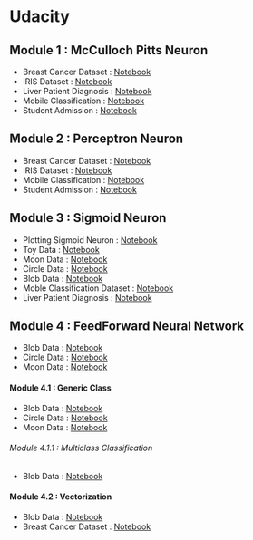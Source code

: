 # Udacity
## Module 1 :  McCulloch Pitts Neuron
* Breast Cancer Dataset : [Notebook](https://github.com/anubhavgupta1/Udacity/blob/main/McCulloch%20Pitts%20Neuron/Breast%20Cancer/BreastCancer.ipynb)
* IRIS Dataset : [Notebook](https://github.com/anubhavgupta1/Udacity/blob/main/McCulloch%20Pitts%20Neuron/Iris/IrisDataset.ipynb)
* Liver Patient Diagnosis : [Notebook](https://github.com/anubhavgupta1/Udacity/blob/main/McCulloch%20Pitts%20Neuron/Liver%20Patient%20Diagnosis/LiverPatientDiagnosis.ipynb)
* Mobile Classification : [Notebook](https://github.com/anubhavgupta1/Udacity/blob/main/McCulloch%20Pitts%20Neuron/Mobile%20Classification/MobileClassification.ipynb)
* Student Admission : [Notebook](https://github.com/anubhavgupta1/Udacity/blob/main/McCulloch%20Pitts%20Neuron/Student%20Admission/StudentAdmission.ipynb)

## Module 2 :  Perceptron Neuron
* Breast Cancer Dataset : [Notebook](https://github.com/anubhavgupta1/Udacity/blob/main/Perceptron/Breast%20Cancer/BreastCancer.ipynb)
* IRIS Dataset : [Notebook](https://github.com/anubhavgupta1/Udacity/blob/main/Perceptron/Iris/IrisDataset.ipynb)
* Mobile Classification : [Notebook](https://github.com/anubhavgupta1/Udacity/blob/main/Perceptron/Mobile%20Classification/MobileClassification.ipynb)
* Student Admission : [Notebook](https://github.com/anubhavgupta1/Udacity/blob/main/Perceptron/Student%20Admission/StudentAdmission.ipynb)

## Module 3 :  Sigmoid Neuron
* Plotting Sigmoid Neuron : [Notebook](https://github.com/anubhavgupta1/Udacity/blob/main/Sigmoid%20Neuron/1.Plotting_Sigmoid_Neuron.ipynb)
* Toy Data : [Notebook](https://github.com/anubhavgupta1/Udacity/blob/main/Sigmoid%20Neuron/Toy%20Data/ToyData.ipynb)
* Moon Data : [Notebook](https://github.com/anubhavgupta1/Udacity/blob/main/Sigmoid%20Neuron/Moon%20Data/MoonData.ipynb)
* Circle Data : [Notebook](https://github.com/anubhavgupta1/Udacity/blob/main/Sigmoid%20Neuron/Circle%20Data/CircleData.ipynb)
* Blob Data : [Notebook](https://github.com/anubhavgupta1/Udacity/blob/main/Sigmoid%20Neuron/Blob%20Data/BlobData.ipynb)
* Moble Classification Dataset : [Notebook](https://github.com/anubhavgupta1/Udacity/blob/main/Sigmoid%20Neuron/Mobile%20Classification/MobileClassification.ipynb)
* Liver Patient Diagnosis : [Notebook](https://github.com/anubhavgupta1/Udacity/blob/main/Sigmoid%20Neuron/Liver%20Patient%20Diagnosis/LiverPatientDiagnosis.ipynb)

## Module 4 : FeedForward Neural Network
* Blob Data : [Notebook](https://github.com/anubhavgupta1/Udacity/blob/main/FeedForward%20Neural%20Network/Blob%20Data/BlobData.ipynb)
* Circle Data : [Notebook](https://github.com/anubhavgupta1/Udacity/blob/main/FeedForward%20Neural%20Network/Circle%20Data/CircleData.ipynb)
* Moon Data : [Notebook](https://github.com/anubhavgupta1/Udacity/blob/main/FeedForward%20Neural%20Network/Moon%20Data/MoonData.ipynb)
#### Module 4.1 : Generic Class
* Blob Data : [Notebook](https://github.com/anubhavgupta1/Udacity/blob/main/FeedForward%20Neural%20Network/Generic%20Class/Blob%20Data/BlobData.ipynb)
* Circle Data : [Notebook](https://github.com/anubhavgupta1/Udacity/blob/main/FeedForward%20Neural%20Network/Generic%20Class/Circle%20Data/CircleData.ipynb)
* Moon Data : [Notebook](https://github.com/anubhavgupta1/Udacity/blob/main/FeedForward%20Neural%20Network/Generic%20Class/Moon%20Data/MoonData.ipynb)
###### Module 4.1.1 : Multiclass Classification
* Blob Data : [Notebook](https://github.com/anubhavgupta1/Udacity/blob/main/FeedForward%20Neural%20Network/Generic%20Class/Multi%20Class%20Classification/Blob%20Data/BlobData.ipynb)
#### Module 4.2 : Vectorization
* Blob Data : [Notebook](https://github.com/anubhavgupta1/Udacity/blob/main/FeedForward%20Neural%20Network/Vectorization/Blob%20Data/BlobData.ipynb)
* Breast Cancer Dataset : [Notebook](https://github.com/anubhavgupta1/Udacity/blob/main/FeedForward%20Neural%20Network/Vectorization/Breast%20Cancer/BreastCancer.ipynb)

